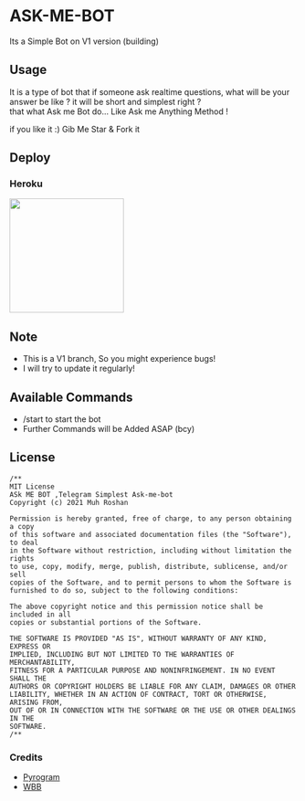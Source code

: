 #  ASK-ME-BOT 
Its a Simple Bot on V1 version (building)

## Usage
It is a type of bot that if someone ask realtime questions, what will be your answer be like ?
it will be short and simplest right ?<br>
that what Ask me Bot do... Like Ask me Anything Method ! 

if you like it :) Gib Me Star & Fork it

## Deploy 
### Heroku 
<p><a href="https://heroku.com/deploy?template=https://github.com/Roshan-Here/Ask-me-bot"><img src="https://img.shields.io/badge/Deploy%20To%20Heroku-blueviolet?style=for-the-badge&logo=heroku" width="200""/></a></p>

## Note
- This is a V1 branch, So you might experience bugs!
- I will try to update it regularly! 

## Available Commands
- /start to start the bot
- Further Commands will be Added ASAP (bcy)

## License
    
```
/**
MIT License
ASk ME BOT ,Telegram Simplest Ask-me-bot
Copyright (c) 2021 Muh Roshan

Permission is hereby granted, free of charge, to any person obtaining a copy
of this software and associated documentation files (the "Software"), to deal
in the Software without restriction, including without limitation the rights
to use, copy, modify, merge, publish, distribute, sublicense, and/or sell
copies of the Software, and to permit persons to whom the Software is
furnished to do so, subject to the following conditions:

The above copyright notice and this permission notice shall be included in all
copies or substantial portions of the Software.

THE SOFTWARE IS PROVIDED "AS IS", WITHOUT WARRANTY OF ANY KIND, EXPRESS OR
IMPLIED, INCLUDING BUT NOT LIMITED TO THE WARRANTIES OF MERCHANTABILITY,
FITNESS FOR A PARTICULAR PURPOSE AND NONINFRINGEMENT. IN NO EVENT SHALL THE
AUTHORS OR COPYRIGHT HOLDERS BE LIABLE FOR ANY CLAIM, DAMAGES OR OTHER
LIABILITY, WHETHER IN AN ACTION OF CONTRACT, TORT OR OTHERWISE, ARISING FROM,
OUT OF OR IN CONNECTION WITH THE SOFTWARE OR THE USE OR OTHER DEALINGS IN THE
SOFTWARE.
/**
```

### Credits
- [Pyrogram](https://github.com/pyrogram/pyrogram)
- [WBB](https://tx.me/WilliamButcherbot)
